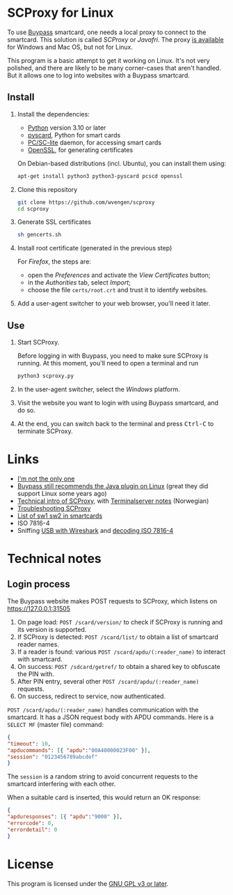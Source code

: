 # SCProxy for Linux

To use [Buypass](https://www.buypass.no/) smartcard, one needs a local proxy to
connect to the smartcard. This solution is called _SCProxy_ or _Javafri_. The
proxy [is available](https://www.buypass.no/hjelp/hjelp-til-smartkort/javafri/hvordan-installere-javafri)
for Windows and Mac OS, but not for Linux.

This program is a basic attempt to get it working on Linux. It's not very
polished, and there are likely to be many corner-cases that aren't handled.
But it allows one to log into websites with a Buypass smartcard.

## Install

1. Install the dependencies:

   - [Python](https://www.python.org) version 3.10 or later
   - [pyscard](https://pyscard.sourceforge.io/), Python for smart cards
   - [PC/SC-lite](https://pcsclite.apdu.fr/) daemon, for accessing smart cards
   - [OpenSSL](https://www.openssl.org/), for generating certificates

   On Debian-based distributions (incl. Ubuntu), you can install them using:

   ```sh
   apt-get install python3 python3-pyscard pcscd openssl
   ```

2. Clone this repository

   ```sh
   git clone https://github.com/wvengen/scproxy
   cd scproxy
   ```

3. Generate SSL certificates

   ```sh
   sh gencerts.sh
   ```

4. Install root certificate (generated in the previous step)

   For _Firefox_, the steps are:
   - open the _Preferences_ and activate the _View Certificates_ button;
   - in the _Authorities_ tab, select _Import_;
   - choose the file `certs/root.crt` and trust it to identify websites.

5. Add a user-agent switcher to your web browser, you'll need it later.


## Use

1. Start SCProxy.

   Before logging in with Buypass, you need to make sure SCProxy is running.
   At this moment, you'll need to open a terminal and run

   ```sh
   python3 scproxy.py
   ```

2. In the user-agent switcher, select the _Windows_ platform.

3. Visit the website you want to login with using Buypass smartcard, and do so.

4. At the end, you can switch back to the terminal and press <kbd>Ctrl-C</kbd>
   to terminate SCProxy.

# Links

- [I'm not the only one](https://www.diskusjon.no/topic/1874608-buypass-med-kortleser-i-ubuntu/)
- [Buypass still recommends the Java plugin on Linux](https://www.diskusjon.no/topic/1874608-buypass-med-kortleser-i-ubuntu/)
  (great they did support Linux some years ago)
- [Technical intro of SCProxy](https://buypassdev.atlassian.net/wiki/spaces/Smartkort/pages/16515133/L+sningsbeskrivelse),
  with [Terminalserver notes](https://buypassdev.atlassian.net/wiki/spaces/Smartkort/pages/26214438/L+sningsbeskrivelse+Terminalserver) (Norwegian)
- [Troubleshooting SCProxy](https://buypassdev.atlassian.net/wiki/spaces/Smartkort/pages/87228452/Troubleshooting+Buypass+Javafri)
- [List of sw1 sw2 in smartcards](https://arfan.wordpress.com/2015/08/13/list-of-sw1-sw2-in-smart-card/)
- ISO 7816-4
- Sniffing [USB with Wireshark](https://nickvsnetworking.com/sim-card-sniffing-visibility-with-wireshark/) and [decoding ISO 7816-4](https://ludovicrousseau.blogspot.com/2019/08/iso-7816-4-spy-using-wireshark.html)

# Technical notes

## Login process

The Buypass website makes POST requests to SCProxy, which listens on https://127.0.0.1:31505

1. On page load: `POST /scard/version/` to check if SCProxy is running and its version is supported.
2. If SCProxy is detected: `POST /scard/list/` to obtain a list of smartcard reader names.
3. If a reader is found: various `POST /scard/apdu/(:reader_name)` to interact with smartcard.
4. On success: `POST /sdcard/getref/` to obtain a shared key to obfuscate the PIN with.
5. After PIN entry, several other `POST /scard/apdu/(:reader_name)` requests.
6. On success, redirect to service, now authenticated.

`POST /scard/apdu/(:reader_name)` handles communication with the smartcard. It has a JSON request body
with APDU commands. Here is a `SELECT MF` (master file) command:

```json
{
"timeout": 10,
"apducommands": [{ "apdu":"00A40000023F00" }],
"session": "0123456789abcdef"
}
```

The `session` is a random string to avoid concurrent requests to the smartcard interfering with each
other.

When a suitable card is inserted, this would return an OK response:

```json
{
"apduresponses": [{ "apdu":"9000" }],
"errorcode": 0,
"errordetail": 0
}
```

# License

This program is licensed under the [GNU GPL v3 or later](LICENSE.md).
